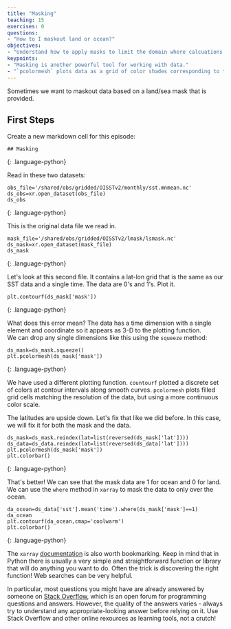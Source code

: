 ```yaml
---
title: "Masking"
teaching: 15
exercises: 0
questions:
- "How to I maskout land or ocean?"
objectives:
- "Understand how to apply masks to limit the domain where calcuations or plotting occurs."
keypoints:
- "Masking is another powerful tool for working with data."
- "`pcolormesh` plots data as a grid of color shades corresponding to the data's grid"
---
```


Sometimes we want to maskout data based on a land/sea mask that is provided. 

## First Steps

Create a new markdown cell for this episode:

~~~
## Masking
~~~
{: .language-python}

Read in these two datasets:

~~~
obs_file='/shared/obs/gridded/OISSTv2/monthly/sst.mnmean.nc'
ds_obs=xr.open_dataset(obs_file)
ds_obs
~~~
{: .language-python}

This is the original data file we read in.

~~~
mask_file='/shared/obs/gridded/OISSTv2/lmask/lsmask.nc'
ds_mask=xr.open_dataset(mask_file)
ds_mask
~~~
{: .language-python}

Let's look at this second file.  It contains a lat-lon grid that is the same as our SST data and a single time.  The data are 0's and 1's.  Plot it.

~~~
plt.contourf(ds_mask['mask'])
~~~
{: .language-python}

What does this error mean? 
The data has a time dimension with a single element and coordinate so it appears as 3-D to the plotting function.  
We can drop any single dimensions like this using the `squeeze` method:

~~~
ds_mask=ds_mask.squeeze()
plt.pcolormesh(ds_mask['mask'])
~~~
{: .language-python}

We have used a different plotting function.
`countourf` plotted a discrete set of colors at contour intervals along smooth curves.
`pcolormesh` plots filled grid cells matching the resolution of the data, but using a more continuous color scale.

The latitudes are upside down.  Let's fix that like we did before. In this case, we will
fix it for both the mask and the data.

~~~
ds_mask=ds_mask.reindex(lat=list(reversed(ds_mask['lat'])))
ds_data=ds_data.reindex(lat=list(reversed(ds_data['lat'])))
plt.pcolormesh(ds_mask['mask'])
plt.colorbar()
~~~
{: .language-python}

That's better! We can see that the mask data are 1 for ocean and 0 for land. 
We can use the `where` method in `xarray` to mask the data to only over the ocean.

~~~
da_ocean=ds_data['sst'].mean('time').where(ds_mask['mask']==1)
da_ocean
plt.contourf(da_ocean,cmap='coolwarm')
plt.colorbar()
~~~
{: .language-python}

The `xarray` [documentation](http://xarray.pydata.org/en/stable/api.html) is also worth bookmarking. 
Keep in mind that in Python there is usually a very simple and straightforward function or library that will do anything you want to do.
Often the trick is discovering the right function!
Web searches can be very helpful. 

In particular, most questions you might have are already answered by someone on [Stack Overflow](https://stackoverflow.com), which is an open forum for programming questions and answers. 
However, the quality of the answers varies - always try to understand any appropriate-looking answer before relying on it. 
Use Stack Overflow and other online rexources as learning tools, not a crutch!
